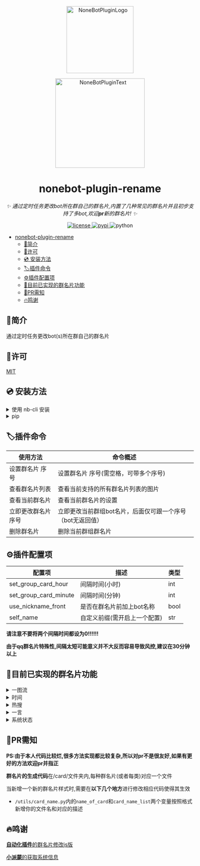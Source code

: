 <div align="center">
  <a href="https://v2.nonebot.dev/store"><img src="https://ghproxy.com/https://github.com/A-kirami/nonebot-plugin-template/blob/resources/nbp_logo.png" width="180" height="180" alt="NoneBotPluginLogo"></a>
  <br>
  <p><img src="https://ghproxy.com/https://github.com/A-kirami/nonebot-plugin-template/blob/resources/NoneBotPlugin.svg" width="240" alt="NoneBotPluginText"></p>
</div>

<div align="center">

# nonebot-plugin-rename

_✨ 通过定时任务更改bot所在群自己的群名片,内置了几种常见的群名片并且初步支持了多bot,欢迎**pr**新的群名片! ✨_

<a href="./LICENSE">
    <img src="https://img.shields.io/github/license/forchannot/nonebot-plugin-rename.svg" alt="license">
</a>
<a href="https://pypi.python.org/pypi/nonebot-plugin-rename">
    <img src="https://img.shields.io/pypi/v/nonebot-plugin-rename.svg" alt="pypi">
</a>
<img src="https://img.shields.io/badge/python-3.8+-blue.svg" alt="python">

</div>

<!-- TOC -->
* [nonebot-plugin-rename](#nonebot-plugin-rename)
  * [📖简介](#简介)
  * [🔐许可](#许可)
  * [💿 安装方法](#-安装方法)
  * [🏷️插件命令](#插件命令)
  * [⚙️插件配置项](#插件配置项)
  * [🎉目前已实现的群名片功能](#目前已实现的群名片功能)
  * [🧐PR需知](#pr需知)
  * [🔥鸣谢](#鸣谢)
<!-- TOC -->

## 📖简介

通过定时任务更改bot(s)所在群自己的群名片

## 🔐许可

[MIT](https://github.com/forchannot/nonebot-plugin-rename/blob/main/LICENSE)

## 💿 安装方法

<details>
<summary>使用 nb-cli 安装</summary>
在 nonebot2 项目的根目录下打开命令行, 输入以下指令即可安装

    nb plugin install nonebot-plugin-rename
</details>

<details>
<summary>pip</summary>

    pip install nonebot-plugin-rename

打开 nonebot2 项目根目录下的 `pyproject.toml` 文件, 在 `[tool.nonebot]` 部分追加写入

    plugins = ["nonebot_plugin_rename"]

```
[tool.nonebot]
plugins = []
plugin_dirs = ["src/plugins"]
```
</details>



## 🏷️插件命令

| 使用方法       | 命令概述                             |
|------------|----------------------------------|
| 设置群名片 序号   | 设置群名片 序号(需空格，可带多个序号)             |
| 查看群名片列表    | 查看当前支持的所有群名片列表的图片                |
| 查看当前群名片    | 查看当前群名片的设置                       |
| 立即更改群名片 序号 | 立即更改当前群组bot名片，后面仅可跟一个序号（bot无返回值） |
| 删除群名片      | 删除当前群组群名片                        |

## ⚙️插件配置项

| 配置项                   | 描述              | 类型   |
|-----------------------|-----------------|------|
| set_group_card_hour   | 间隔时间(小时)        | int  |
| set_group_card_minute | 间隔时间(分钟)        | int  |
| use_nickname_front    | 是否在群名片前加上bot名称  | bool |
| self_name             | 自定义前缀(需开启上一个配置) | str  |

**请注意不要将两个间隔时间都设为0!!!!!!**

**由于qq群名片特殊性,间隔太短可能意义并不大反而容易导致风控,建议在30分钟以上**

## 🎉目前已实现的群名片功能
<details>
<summary>一图流</summary>
<img src="https://cdn.staticaly.com/gh/forchannot/mypicgo@main/20230418/image.1l16rm6rtbkw.jpg" alt="help">
</details>

<details>
<summary>时间</summary>
<pre>
-- 高考时间
-- 原神版本剩余时间
-- 北京时间
-- 古代计时制时间
</pre>
</details>

<details>
<summary>热搜</summary>
<pre>
-- B站热搜
-- 微博热搜
-- 抖音热搜
-- 百度热搜
-- 知乎热搜
-- 今日头条热搜
</pre>
</details>

<details>
<summary>一言</summary>
<pre>
-- 每日(次)一言
</pre>
</details>

<details>
<summary>系统状态</summary>
<pre>
-- 系统内存和cpu信息
-- Bot收发消息汇总
</pre>
</details>

## 🧐PR需知

**PS:由于本人代码比较烂,很多方法实现都比较复杂,所以对pr不是很友好,如果有更好的方法欢迎pr并指正**

**群名片的生成代码**在/card/文件夹内,每种群名片(或者每类)对应一个文件

当新增一个新的群名片样式时,需要在**以下几个地方**进行修改相应代码使得其生效

* `/utils/card_name.py`内的`name_of_card`和`card_name_list`两个变量按照格式新增你的文件名和对应的描述

## 🔥鸣谢

[**自动化插件**的群名片修改js版](https://github.com/Nwflower/auto-plugin/tree/master/model/autoGroupName)

[**小派蒙**的获取系统信息](https://github.com/CMHopeSunshine/LittlePaimon/blob/Bot/LittlePaimon/utils/status.py)
